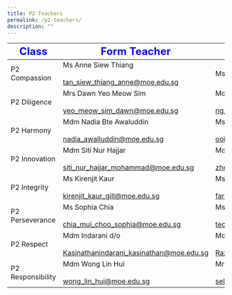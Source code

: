 ```yaml
---
title: P2 Teachers
permalink: /p2-teachers/
description: ""
---
```

|     <strong style="color: blue; font-size: 24px;">Class</strong>|<strong style="color: blue; font-size: 24px;">Form Teacher</strong>|<strong style="color: blue; font-size: 24px;">Co-Form Teacher</strong>|
|-------------------|-------------------------------------------------------------------|--------------------------------------------------------------------|
| P2 Compassion     | Ms Anne Siew Thiang<br><br>tan_siew_thiang_anne@moe.edu.sg        | Ms Brintha d/o Sivabalan <br>                                      |
| P2 Diligence      | Mrs Dawn Yeo Meow Sim<br><br>yeo_meow_sim_dawn@moe.edu.sg         | Mdm Ng Tay Kee<br><br>ng_tay_kee@moe.edu.sg                        |
| P2 Harmony        | Mdm Nadia Bte Awaluddin<br><br>nadia_awalluddin@moe.edu.sg        | Ms Ooi Guat Lan<br><br>ooi_guat_lan@moe.edu.sg                     |
| P2 Innovation     | Mdm Siti Nur Hajjar<br><br>siti_nur_hajjar_mohammad@moe.edu.sg    | Mdm Zheng Li<br><br>zheng_li@moe.edu.sg                            |
| P2 Integrity      | Ms Kirenjit Kaur<br><br>kirenjit_kaur_gill@moe.edu.sg             | Ms Farah Adibah Binte Johari<br><br>farah_adibah_johari@moe.edu.sg |
| P2 Perseverance   | Ms Sophia Chia<br><br>chia_mui_choo_sophia@moe.edu.sg             | Ms Teo Pauline<br><br>teo_pauline@moe.edu.sg                       |
| P2 Respect        | Mdm Indarani d/o <br><br>Kasinathanindarani_kasinathan@moe.edu.sg | Mdm Siti Patimah Binte Abd <br><br>Razaksiti_patimah@moe.edu.sg    |
| P2 Responsibility | Mdm Wong Lin Hui<br><br>wong_lin_hui@moe.edu.sg                   | Mr Selwyn Lim<br><br>selwyn_lim_a@moe.edu.sg                       |